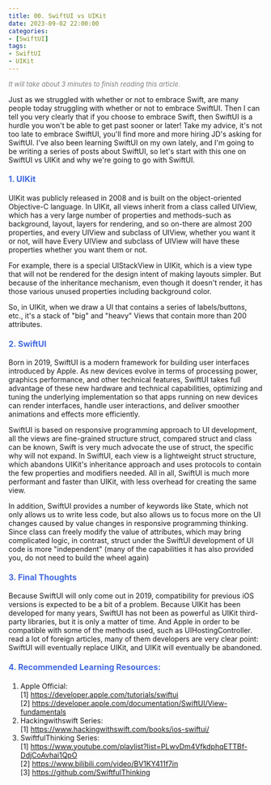 ```yaml
---
title: 00. SwiftUI vs UIKit
date: 2023-09-02 22:00:00
categories: 
- [SwiftUI]
tags:
- SwiftUI
- UIKit
---
```



<font color=gray size=2>*It will take about 3 minutes to finish reading this article.*</font>

Just as we struggled with whether or not to embrace Swift, are many people today struggling with whether or not to embrace SwiftUI. Then I can tell you very clearly that if you choose to embrace Swift, then SwiftUI is a hurdle you won't be able to get past sooner or later! Take my advice, it's not too late to embrace SwiftUI, you'll find more and more hiring JD's asking for SwiftUI. I've also been learning SwiftUI on my own lately, and I'm going to be writing a series of posts about SwiftUI, so let's start with this one on SwiftUI vs UIKit and why we're going to go with SwiftUI.


#### <font size=3 color=#4169E1>1. UIKit</font> 

UIKit was publicly released in 2008 and is built on the object-oriented Objective-C language. In UIKit, all views inherit from a class called UIView, which has a very large number of properties and methods-such as background, layout, layers for rendering, and so on-there are almost 200 properties, and every UIView and subclass of UIView, whether you want it or not, will have Every UIView and subclass of UIView will have these properties whether you want them or not. 

For example, there is a special UIStackView in UIKit, which is a view type that will not be rendered for the design intent of making layouts simpler. But because of the inheritance mechanism, even though it doesn't render, it has those various unused properties including background color. 

So, in UIKit, when we draw a UI that contains a series of labels/buttons, etc., it's a stack of "big" and "heavy" Views that contain more than 200 attributes.

#### <font size=3 color=#4169E1>2. SwiftUI</font> 

Born in 2019, SwiftUI is a modern framework for building user interfaces introduced by Apple. As new devices evolve in terms of processing power, graphics performance, and other technical features, SwiftUI takes full advantage of these new hardware and technical capabilities, optimizing and tuning the underlying implementation so that apps running on new devices can render interfaces, handle user interactions, and deliver smoother animations and effects more efficiently.

SwiftUI is based on responsive programming approach to UI development, all the views are fine-grained structure struct, compared struct and class can be known, Swift is very much advocate the use of struct, the specific why will not expand.  In SwiftUI, each view is a lightweight struct structure, which abandons UIKit's inheritance approach and uses protocols to contain the few properties and modifiers needed. All in all, SwiftUI is much more performant and faster than UIKit, with less overhead for creating the same view.

In addition, SwiftUI provides a number of keywords like State, which not only allows us to write less code, but also allows us to focus more on the UI changes caused by value changes in responsive programming thinking. Since class can freely modify the value of attributes, which may bring complicated logic, in contrast, struct under the SwiftUI development of UI code is more "independent" (many of the capabilities it has also provided you, do not need to build the wheel again)

#### <font size=3 color=#4169E1>3. Final Thoughts </font> 

Because SwiftUI will only come out in 2019, compatibility for previous iOS versions is expected to be a bit of a problem. Because UIKit has been developed for many years, SwiftUI has not been as powerful as UIKit third-party libraries, but it is only a matter of time. And Apple in order to be compatible with some of the methods used, such as UIHostingController. read a lot of foreign articles, many of them developers are very clear point: SwiftUI will eventually replace UIKit, and UIKit will eventually be abandoned.

#### <font size=3 color=#4169E1>4. Recommended Learning Resources: </font> 
1. Apple Official:   
[1] https://developer.apple.com/tutorials/swiftui  
[2] https://developer.apple.com/documentation/SwiftUI/View-fundamentals
2. Hackingwithswift Series:  
[1] https://www.hackingwithswift.com/books/ios-swiftui/
3. SwiftfulThinking Series:    
[1] https://www.youtube.com/playlist?list=PLwvDm4VfkdphqETTBf-DdjCoAvhai1QpO   
[2] https://www.bilibili.com/video/BV1KY411f7in   
[3] https://github.com/SwiftfulThinking   

